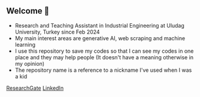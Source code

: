 ## Welcome 👋
- Research and Teaching Assistant in Industrial Engineering at Uludag University, Turkey since Feb 2024
- My main interest areas are generative AI, web scraping and machine learning
- I use this repository to save my codes so that I can see my codes in one place and they may help people (It doesn't have a meaning otherwise in my opinion)
- The repository name is a reference to a nickname I've used when I was a kid 
  
 [ResearchGate](https://www.researchgate.net/profile/Asli-Beyza-Ciftpinar)
 [LinkedIn](https://www.linkedin.com/in/asli-ciftpinar/)

<!--
**qwertyuisback/qwertyuisback** is a ✨ _special_ ✨ repository because its `README.md` (this file) appears on your GitHub profile.

Here are some ideas to get you started:

- 🔭 I’m currently working on ...
- 🌱 I’m currently learning ...
- 👯 I’m looking to collaborate on ...
- 🤔 I’m looking for help with ...
- 💬 Ask me about ...
- 📫 How to reach me: ...
- 😄 Pronouns: ...
- ⚡ Fun fact: ...
-->
